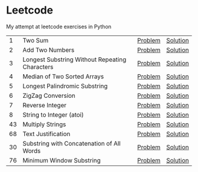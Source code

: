 # Leetcode

My attempt at leetcode exercises in Python

| | | | |
|---|---|:---:|:---:|
| 1 | Two Sum | [Problem](https://leetcode.com/problems/two-sum/description/) | [Solution](https://github.com/v1n337/leetcode-python/blob/master/solutions/two_sum.py) |
| 2 | Add Two Numbers | [Problem](https://leetcode.com/problems/add-two-numbers/description/) | [Solution](https://github.com/v1n337/leetcode-python/blob/master/solutions/add_two_numbers.py) |
| 3 | Longest Substring Without Repeating Characters | [Problem](https://leetcode.com/problems/longest-substring-without-repeating-characters/description/) | [Solution](https://github.com/v1n337/leetcode-python/blob/master/solutions/longest_substring_without_repeating_characters.py) |
| 4 | Median of Two Sorted Arrays | [Problem](https://leetcode.com/problems/median-of-two-sorted-arrays/description/) | [Solution](https://github.com/v1n337/leetcode-python/blob/master/solutions/median_of_two_sorted_arrays.py) |
| 5 | Longest Palindromic Substring | [Problem](https://leetcode.com/problems/longest-palindromic-substring/description/) | [Solution](https://github.com/v1n337/leetcode-python/blob/master/solutions/longest_palindromic_substring.py) |
| 6 | ZigZag Conversion | [Problem](https://leetcode.com/problems/zigzag-conversion/description/) | [Solution](https://github.com/v1n337/leetcode-python/blob/master/solutions/zigzag_conversion.py) |
| 7 | Reverse Integer | [Problem](https://leetcode.com/problems/reverse-integer/description/) | [Solution](https://github.com/v1n337/leetcode-python/blob/master/solutions/reverse_integer.py) |
| 8 | String to Integer (atoi) | [Problem](https://leetcode.com/problems/string-to-integer-atoi/description/) | [Solution](https://github.com/v1n337/leetcode-python/blob/master/solutions/string_to_integer_atoi.py) |
| 43 | Multiply Strings | [Problem](https://leetcode.com/problems/multiply-strings/description/) | [Solution](https://github.com/v1n337/leetcode-python/blob/master/solutions/multiply_strings.py) |
| 68 | Text Justification | [Problem](https://leetcode.com/problems/text-justification/description/) | [Solution](https://github.com/v1n337/leetcode-python/blob/master/solutions/text_justification.py) | 
| 30 | Substring with Concatenation of All Words | [Problem](https://leetcode.com/problems/substring-with-concatenation-of-all-words/description/) | [Solution](https://github.com/v1n337/leetcode-python/blob/master/solutions/substring_with_concatenation_of_all_words.py) |
| 76 | Minimum Window Substring | [Problem](https://leetcode.com/problems/minimum-window-substring/description/) | [Solution](https://github.com/v1n337/leetcode-python/blob/master/solutions/minimum_window_substring.py) |

<!-- | | | [Problem]() | [Solution](https://github.com/v1n337/leetcode-python/blob/master/solutions/) | -->
